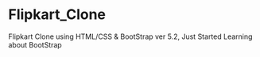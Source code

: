 # Flipkart_Clone
Flipkart Clone using HTML/CSS &amp; BootStrap ver 5.2,
Just Started Learning about BootStrap
